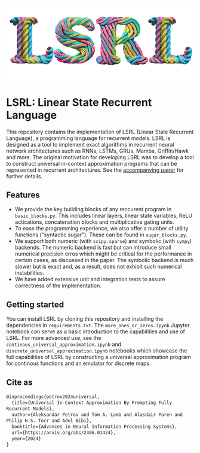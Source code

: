 ![LSRL Logo](lsrl_logo.png)

# LSRL: Linear State Recurrent Language

This repository contains the implementation of LSRL (Linear State Recurrent Language), a programming language for recurrent models.
LSRL is designed as a tool to implement exact algorithms in recurrent neural network architectures such as RNNs, LSTMs, GRUs, Mamba, Griffin/Hawk and more.
The original motivation for developing LSRL was to develop a tool to construct universal in-context approximation programs that can be represented in recurrent architectures.
See the [accompanying paper](https://arxiv.org/abs/2406.01424) for further details.

## Features

- We provide the key building blocks of any reccurent program in `basic_blocks.py`. This includes linear layers, linear state variables, ReLU actications, concatenation blocks and multiplicative gating units.
- To ease the programming experience, we also offer a number of utility functions ("syntactic sugar"). These can be found in `sugar_blocks.py`.
- We support both numeric (with `scipy.sparse`) and symbolic (with `sympy`) backends. The numeric backend is fast but can introduce small numerical precision erros which might be critical for the performance in certain cases, as discussed in the paper. The symbolic backend is much slower but is exact and, as a result, does not exhibit such numerical instabilities.
- We have added extensive unit and integration tests to assure correctness of the implementation.

## Getting started

You can install LSRL by cloning this repository and installing the dependencies in `requirements.txt`.
The `more_ones_or_zeros.ipynb` Jupyter notebook can serve as a basic introduction to the capabilities and use of LSRL.
For more advanced use, see the `continous_universal_approximation.ipynb` and `discrete_universal_approximation.ipynb` notebooks which showcase the full capabilities of LSRL by constructing a universal approximation program for continous functions and an emulator for discrete maps.

## Cite as

```
@inproceedings{petrov2024universal,
  title={Universal In-Context Approximation By Prompting Fully Recurrent Models},
  author={Aleksandar Petrov and Tom A. Lamb and Alasdair Paren and Philip H.S. Torr and Adel Bibi},
  booktitle={Advances in Neural Information Processing Systems},
  url={https://arxiv.org/abs/2406.01424},
  year={2024}
}
```

